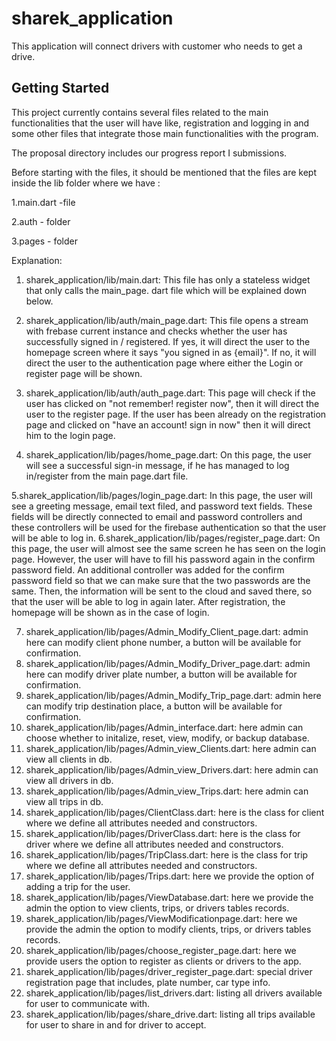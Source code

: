 # sharek_application

This application will connect drivers with customer who needs to get a drive.

## Getting Started

This project currently  contains several files related to the main functionalities that the user will have like, registration 
and logging in and some other files that integrate those main functionalities with the program.

The proposal directory includes our progress report I submissions.

Before starting with the files, it should be mentioned that the files are kept inside the lib folder where we have :

1.main.dart -file

2.auth - folder

3.pages - folder

Explanation:

1. sharek_application/lib/main.dart:
 This file has only a stateless widget that only calls the main_page. dart file which will be explained down below.

2. sharek_application/lib/auth/main_page.dart:
This file opens a stream with frebase current instance and checks whether the user has successfully signed in / registered. If yes, it will direct the user to the homepage 
screen where it says "you signed in as {email}". If no, it will direct the user to the authentication page where either the Login or register page will be shown.


3. sharek_application/lib/auth/auth_page.dart:
This page will check if the user has clicked on "not remember! register now", then it will direct the user to the register page. If the user has been already on the registration page and clicked
on "have an account! sign in now" then it will direct him to the login page.	

4. sharek_application/lib/pages/home_page.dart:
On this page, the user will see a successful sign-in message, if he has managed to log in/register from the main page.dart file.

5.sharek_application/lib/pages/login_page.dart:
In this page, the user will see a greeting message, email text filed, and password text fields. These fields will be directly connected to email and          password controllers and these controllers will be used for the firebase authentication so that the user will be able to log in.
6.sharek_application/lib/pages/register_page.dart:
On this page, the user will almost see the same screen he has seen on the login page. However, the user will have to fill his password again in the confirm password field. An additional controller was added for
the confirm password field so that we can make sure that the two passwords are the same. Then, the information will be sent to the cloud and saved there, so that the user will be able to log in again later. After registration, the homepage will be shown as in the case of login.  

7. sharek_application/lib/pages/Admin_Modify_Client_page.dart: admin here can modify client phone number, a button will be available for confirmation.
8. sharek_application/lib/pages/Admin_Modify_Driver_page.dart: admin here can modify driver plate number, a button will be available for confirmation.
9. sharek_application/lib/pages/Admin_Modify_Trip_page.dart:  admin here can modify trip destination place, a button will be available for confirmation.
10. sharek_application/lib/pages/Admin_interface.dart: here admin can choose whether to initalize, reset, view, modify, or backup database.
11. sharek_application/lib/pages/Admin_view_Clients.dart: here admin can view all clients in db.
12. sharek_application/lib/pages/Admin_view_Drivers.dart: here admin can view all drivers in db.
13. sharek_application/lib/pages/Admin_view_Trips.dart: here admin can view all trips in db.
14. sharek_application/lib/pages/ClientClass.dart: here is the class for client where we define all attributes needed and constructors.
15. sharek_application/lib/pages/DriverClass.dart: here is the class for driver where we define all attributes needed and constructors.
16. sharek_application/lib/pages/TripClass.dart: here is the class for trip where we define all attributes needed and constructors.
17. sharek_application/lib/pages/Trips.dart: here we provide the option of adding a trip for the user.
18. sharek_application/lib/pages/ViewDatabase.dart: here we provide the admin the option to view clients, trips, or drivers tables records.
19. sharek_application/lib/pages/ViewModificationpage.dart: here we provide the admin the option to modify clients, trips, or drivers tables records.
20. sharek_application/lib/pages/choose_register_page.dart: here we provide users the option to register as clients or drivers to the app.
21. sharek_application/lib/pages/driver_register_page.dart: special driver registration page that includes, plate number, car type info.
22. sharek_application/lib/pages/list_drivers.dart: listing all drivers available for user to communicate with.
23. sharek_application/lib/pages/share_drive.dart: listing all trips available for user to share in and for driver to accept.
